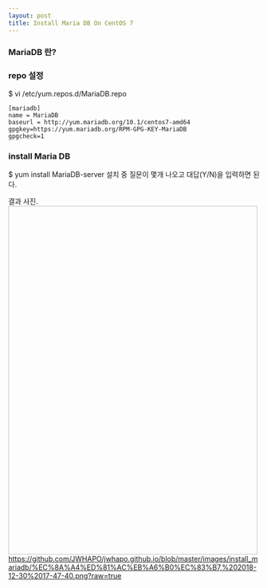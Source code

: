 ```yaml
---
layout: post
title: Install Maria DB On CentOS 7
---
```


### MariaDB 란?
[Maria DB Wiki]: https://ko.wikipedia.org/wiki/MariaDB


### repo 설정

$ vi /etc/yum.repos.d/MariaDB.repo

```
[mariadb]
name = MariaDB
baseurl = http://yum.mariadb.org/10.1/centos7-amd64
gpgkey=https://yum.mariadb.org/RPM-GPG-KEY-MariaDB
gpgcheck=1
```

### install Maria DB

$ yum install MariaDB-server
설치 중 질문이 몇개 나오고 대답(Y/N)을 입력하면 된다.

결과 사진.
<img width="500" height="700">https://github.com/JWHAPO/jwhapo.github.io/blob/master/images/install_mariadb/%EC%8A%A4%ED%81%AC%EB%A6%B0%EC%83%B7,%202018-12-30%2017-47-40.png?raw=true</img>
